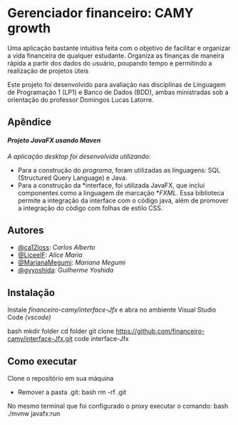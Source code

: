 # Gerenciador financeiro: CAMY growth

Uma aplicação bastante intuitiva feita com o objetivo de facilitar e organizar a vida financeira de qualquer estudante. Organiza as finanças de maneira rápida a partir dos dados do usuário, poupando tempo e permitindo a realização de projetos úteis

Este projeto foi desenvolvido para avaliação nas disciplinas de Linguagem de Programação 1 (LP1) e Banco de Dados (BDD), ambas ministradas sob a orientação do professor Domingos Lucas Latorre.


## Apêndice

#### *Projeto JavaFX usando Maven*

*A aplicação desktop foi desenvolvida utilizando:*

- Para a construção do *programa*, foram utilizadas as linguagens: SQL (Structured Query Language) e Java.
- Para a construção da *interface, foi utilizada JavaFX, que inclui componentes como a linguagem de marcação **FXML*. Essa biblioteca permite a integração da interface com o código java, além de promover a integração do código com folhas de estilo CSS.
## Autores

- [@ca12loss](https://github.com/ca12loss): *Carlos Alberto*
- [@LiceeIF](https://github.com/LiceeIF): *Alice Maria*
- [@MarianaMegumi](https://github.com/MarianaMegumi): *Mariana Megumi*
- [@gyyoshida](https://github.com/gyyoshida): *Guilherme Yoshida*



## Instalação

Instale *financeiro-camy/interface-Jfx* e abra no ambiente Visual Studio Code *(vscode)*

bash
  mkdir folder
  cd folder
  git clone https://github.com/financeiro-camy/interface-Jfx.git
  code interface-Jfx

    
## Como executar

Clone o repositório em sua máquina

- Remover a pasta .git:
bash
rm -rf .git


No mesmo terminal que foi configurado o proxy executar o comando:
bash
./mvnw javafx:run
